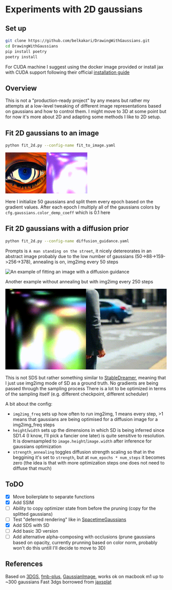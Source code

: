 # Experiments with 2D gaussians

## Set up

```bash
git clone https://github.com/belkakari/DrawingWithGaussians.git
cd DrawingWithGaussians
pip install poetry
poetry install
```

For CUDA machine I suggest using the docker image provided or install jax with CUDA support following their official [installation guide](https://jax.readthedocs.io/en/latest/installation.html)

## Overview
This is not a "production-ready project" by any means but rather my attempts at a low-level tweaking of different image representations based on gaussians and how to control them. I might move to 3D at some point but for now it's more about 2D and adapting some methods I like to 2D setup.

## Fit 2D gaussians to an image

```bash
python fit_2d.py --config-name fit_to_image.yaml
```

![An example of fitting an image](./static/eye_fitting.gif)

Here I initialize 50 gaussians and split them every epoch based on the gradient values. After each epoch I multiply all of the gaussians colors by `cfg.gaussians.color_demp_coeff` which is 0.1 here

## Fit 2D gaussians with a diffusion prior

```bash
python fit_2d.py --config-name diffusion_guidance.yaml
```

Prompts is `A man standing on the street`, it nicely detereorates in an abstract image probably due to the low number of gaussians (50->88->159->256->378), annealing is on, img2img every 50 steps

![An example of fitting an image with a diffusion guidance](./static/diffusion_guided.gif)

Another example without annealing but with img2img every 250 steps

![An example of fitting an image with a diffusion guidance](./static/diffusion_guided_2.gif)

This is not SDS but rather something similar to [StableDreamer](https://arxiv.org/abs/2312.02189), meaning that I just use img2img mode of SD as a ground truth. No gradients are being passed through the sampling process
There is a lot to be optimized in terms of the sampling itself (e.g. different checkpoint, different scheduler)

A bit about the config:
- `img2img_freq` sets up how often to run img2img, 1 means every step, >1 means that gaussians are being optimised for a diffusion image for a img2img_freq steps
- `height`/`width` sets up the dimensions in which SD is being inferred since SD1.4 (I know, I'll pick a fancier one later) is quite sensitive to resolution. It is downsampled to `image.height`/`image.width` after inference for gaussians optimization
- `strength_annealing` toggles diffusion strength scaling so that in the beggining it's set to `strength`, but at `num_epochs * num_steps` it becomes zero (the idea is that with more optimization steps one does not need to diffuse that much)

## ToDO
- [x] Move boilerplate to separate functions
- [x] Add SSIM
- [ ] Ability to copy optimizer state from before the pruning (copy for the splitted gaussians)
- [ ] Test "deferred rendering" like in [SpacetimeGaussians](https://oppo-us-research.github.io/SpacetimeGaussians-website/)
- [x] Add SDS with SD
- [ ] Add basic 3D version
- [ ] Add alternative alpha-composing with occlusions (prune gaussians based on opacity, currently prunning based on color norm, probably won't do this untill I'll decide to move to 3D)

## References
Based on [3DGS](https://repo-sam.inria.fr/fungraph/3d-gaussian-splatting/), [fmb-plus](https://leonidk.com/fmb-plus/), [GaussianImage](https://arxiv.org/abs/2403.08551), works ok on macbook m1 up to ~300 gaussians
Fast 3dgs borrowed from [jaxsplat](https://github.com/yklcs/jaxsplat)
